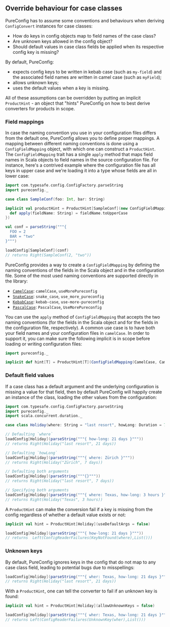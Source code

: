 ## Override behaviour for case classes

PureConfig has to assume some conventions and behaviours when deriving
`ConfigConvert` instances for case classes:

- How do keys in config objects map to field names of the case class?
- Are unknown keys allowed in the config object?
- Should default values in case class fields be applied when its respective
  config key is missing?

By default, PureConfig:

- expects config keys to be written in kebab case (such as `my-field`) and the
associated field names are written in camel case (such as `myField`);
- allows unknown keys;
- uses the default values when a key is missing.

All of these assumptions can be overridden by putting an implicit
`ProductHint` - an object that "hints" PureConfig on how to best derive
converters for products in scope.

### Field mappings

In case the naming convention you use in your configuration files differs from
the default one, PureConfig allows you to define proper mappings. A mapping
between different naming conventions is done using a `ConfigFieldMapping`
object, with which one can construct a `ProductHint`. The `ConfigFieldMapping`
trait has a single `apply` method that maps field names in Scala objects to
field names in the source configuration file. For instance, here's a contrived
example where the configuration file has all keys in upper case and we're
loading it into a type whose fields are all in lower case:

```scala
import com.typesafe.config.ConfigFactory.parseString
import pureconfig._

case class SampleConf(foo: Int, bar: String)

implicit val productHint = ProductHint[SampleConf](new ConfigFieldMapping {
  def apply(fieldName: String) = fieldName.toUpperCase
})

val conf = parseString("""{
  FOO = 2
  BAR = "two"
}""")

loadConfig[SampleConf](conf)
// returns Right(SampleConf(2, "two"))
```

PureConfig provides a way to create a `ConfigFieldMapping` by defining the
naming conventions of the fields in the Scala object and in the configuration
file. Some of the most used naming conventions are supported directly in the
library:

* [`CamelCase`](https://en.wikipedia.org/wiki/Camel_case): `camelCase`, `useMorePureconfig`
* [`SnakeCase`](https://en.wikipedia.org/wiki/Snake_case): `snake_case`, `use_more_pureconfig`
* [`KebabCase`](http://wiki.c2.com/?KebabCase): `kebab-case`, `use-more-pureconfig`
* [`PascalCase`](https://en.wikipedia.org/wiki/PascalCase): `PascalCase`, `UseMorePureconfig`

You can use the `apply` method of `ConfigFieldMapping` that accepts the two
naming conventions (for the fields in the Scala object and for the fields in the
configuration file, respectively). A common use case is to have both your field
names and your configuration files in `camelCase`. In order to support it, you
can make sure the following implicit is in scope before loading or writing
configuration files:

```scala
import pureconfig._

implicit def hint[T] = ProductHint[T](ConfigFieldMapping(CamelCase, CamelCase))
```

### Default field values

If a case class has a default argument and the underlying configuration is
missing a value for that field, then by default PureConfig will happily
create an instance of the class, loading the other values from the
configuration:

```scala
import com.typesafe.config.ConfigFactory.parseString
import pureconfig._
import scala.concurrent.duration._

case class Holiday(where: String = "last resort", howLong: Duration = 7 days)

// Defaulting `where`
loadConfig[Holiday](parseString("""{ how-long: 21 days }"""))
// returns Right(Holiday("last resort", 21 days))

// Defaulting `howLong`
loadConfig[Holiday](parseString("""{ where: Zürich }"""))
// returns Right(Holiday("Zürich", 7 days))

// Defaulting both arguments
loadConfig[Holiday](parseString("""{}"""))
// returns Right(Holiday("last resort", 7 days))

// Specifying both arguments
loadConfig[Holiday](parseString("""{ where: Texas, how-long: 3 hours }"""))
// returns Right(Holiday("Texas", 3 hours))
```

A `ProductHint` can make the conversion fail if a key is missing from the
config regardless of whether a default value exists or not:

```scala
implicit val hint = ProductHint[Holiday](useDefaultArgs = false)

loadConfig[Holiday](parseString("""{ how-long: 21 days }"""))
// returns  Left(ConfigReaderFailures(KeyNotFound(where),List()))
```

### Unknown keys

By default, PureConfig ignores keys in the config that do not map to any
case class field, leading to potential bugs due to misspellings:

```scala
loadConfig[Holiday](parseString("""{ wher: Texas, how-long: 21 days }"""))
// returns Right(Holiday("last resort", 21 days))
```

With a `ProductHint`, one can tell the converter to fail if an unknown key is
found:

```scala
implicit val hint = ProductHint[Holiday](allowUnknownKeys = false)

loadConfig[Holiday](parseString("""{ wher: Texas, how-long: 21 days }"""))
// returns Left(ConfigReaderFailures(UnknownKey(wher),List()))
```
